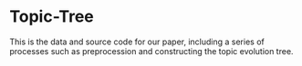 # Topic-Tree
This is the data and source code for our paper, including a series of processes such as preprocession and constructing the topic evolution tree.
